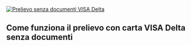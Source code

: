 [![Prelievo senza documenti VISA Delta](https://123-caf.pages.dev/gitsignup.png)](https://vrmoo.ru/Bt82HjjY)

 <h2>Come funziona il prelievo con carta VISA Delta senza documenti</h2>  